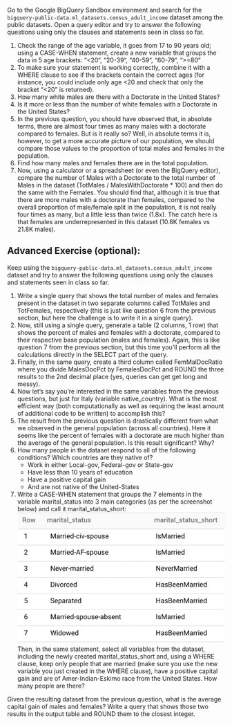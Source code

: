 Go to the Google BigQuery Sandbox environment and search for the `bigquery-public-data.ml_datasets.census_adult_income` dataset among the public datasets. Open a query editor and try to answer the following questions using only the clauses and statements seen in class so far.

1. Check the range of the age variable, it goes from 17 to 90 years old; using a CASE-WHEN statement, create a new variable that groups the data in 5 age brackets: “<20“, “20-39“, “40-59“, “60-79“, “>=80“
2. To make sure your statement is working correctly, combine it with a WHERE clause to see if the brackets contain the correct ages (for instance, you could include only age <20 and check that only the bracket “<20” is returned).
3. How many white males are there with a Doctorate in the United States?
4. Is it more or less than the number of white females with a Doctorate in the United States?
5. In the previous question, you should have observed that, in absolute terms, there are almost four times as many males with a doctorate compared to females. But is it really so? Well, in absolute terms it is, however, to get a more accurate picture of our population, we should compare those values to the proportion of total males and females in the population.
6. Find how many males and females there are in the total population.
7. Now, using a calculator or a spreadsheet (or even the BigQuery editor), compare the number of Males with a Doctorate to the total number of Males in the dataset (TotMales / MalesWithDoctorate * 100) and then do the same with the Females. You should find that, although it is true that there are more males with a doctorate than females, compared to the overall proportion of male/female split in the population, it is not really four times as many, but a little less than twice (1.8x). The catch here is that females are underrepresented in this dataset (10.8K females vs 21.8K males).

## Advanced Exercise (optional):
Keep using the `bigquery-public-data.ml_datasets.census_adult_income` dataset and try to answer the following questions using only the clauses and statements seen in class so far.

1. Write a single query that shows the total number of males and females present in the dataset in two separate columns called TotMales and TotFemales, respectively (this is just like question 6 from the previous section, but here the challenge is to write it in a single query).
2. Now, still using a single query, generate a table (2 columns, 1 row) that shows the percent of males and females with a doctorate, compared to their respective base population (males and females). Again, this is like question 7 from the previous section, but this time you’ll perform all the calculations directly in the SELECT part of the query.
3. Finally, in the same query, create a third column called FemMalDocRatio where you divide MalesDocPct by FemalesDocPct and ROUND the three results to the 2nd decimal place (yes, queries can get get long and messy).
4. Now let’s say you’re interested in the same variables from the previous questions, but just for Italy (variable native_country). What is the most efficient way (both computationally as well as requiring the least amount of additional code to be written) to accomplish this?
5. The result from the previous question is drastically different from what we observed in the general population (across all countries). Here it seems like the percent of females with a doctorate are much higher than the average of the general population. Is this result significant? Why?
6. How many people in the dataset respond to all of the following conditions? Which countries are they native of?
   - Work in either Local-gov, Federal-gov or State-gov
   - Have less than 10 years of education
   - Have a positive capital gain
   - And are not native of the United-States
7. Write a CASE-WHEN statement that groups the 7 elements in the variable marital_status into 3 main categories (as per the screenshot below) and call it marital_status_short:
![alt text](image.png)
Then, in the same statement, select all variables from the dataset, including the newly created marital_status_short and, using a WHERE clause, keep only people that are married (make sure you use the new variable you just created in the WHERE clause), have a positive capital gain and are of Amer-Indian-Eskimo race from the United States.
How many people are there?

Given the resulting dataset from the previous question, what is the average capital gain of males and females? Write a query that shows those two results in the output table and ROUND them to the closest integer.
